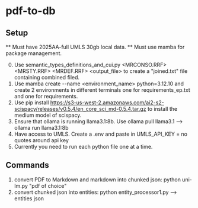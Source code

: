 # pdf-to-db

## Setup

** Must have 2025AA-full UMLS 30gb local data.
** Must use mamba for package management.

0. Use semantic_types_definitions_and_cui.py <MRCONSO.RRF> <MRSTY.RRF> <MRDEF.RRF> <output_file> to create a "joined.txt" file containing combined filed.
1. Use mamba create --name <environment_name> python=3.12.10 and create 2 environments in different terminals one for requirements_ep.txt and one for requirements.
2. Use pip install https://s3-us-west-2.amazonaws.com/ai2-s2-scispacy/releases/v0.5.4/en_core_sci_md-0.5.4.tar.gz to install the medium model of scispacy.
3. Ensure that ollama is running llama3.1:8b. Use ollama pull llama3.1 --> ollama run llama3.1:8b
4. Have access to UMLS. Create a .env and paste in UMLS_API_KEY = no quotes around api key
5. Currently you need to run each python file one at a time.

## Commands 
1. convert PDF to Markdown and markdown into chunked json: python uni-lm.py "pdf of choice"
2. convert chunked json into entities: python entity_processor1.py --> entities json
